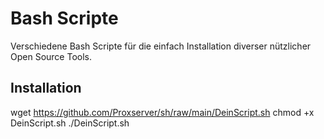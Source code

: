 # Bash Scripte

Verschiedene Bash Scripte für die einfach Installation diverser nützlicher Open Source Tools.

## Installation

wget https://github.com/Proxserver/sh/raw/main/DeinScript.sh 
chmod +x DeinScript.sh 
./DeinScript.sh
